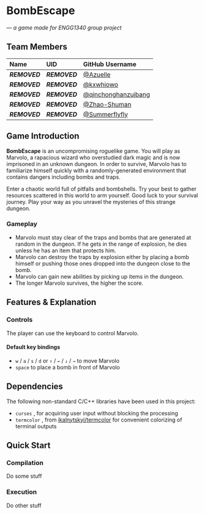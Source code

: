 # BombEscape
*— a game made for ENGG1340 group project*

## Team Members

| **Name**     | **UID**      | **GitHub Username**                                           |
| :----------- | :----------- | :------------------------------------------------------------ |
| ***REMOVED*** | ***REMOVED*** | [@Azuelle](https://github.com/Azuelle)                        | 
| ***REMOVED*** | ***REMOVED*** | [@kxwhiowo](https://github.com/kxwhiowo)                      |
| ***REMOVED*** | ***REMOVED*** | [@qinchonghanzuibang](https://github.com/qinchonghanzuibang)  |
| ***REMOVED*** | ***REMOVED*** | [@Zhao-Shuman](https://github.com/Zhao-Shuman)                |
| ***REMOVED*** | ***REMOVED*** | [@Summerflyfly](https://github.com/Summerflyfly)              |

## Game Introduction
**BombEscape** is an uncompromising roguelike game. You will play as Marvolo, a rapacious wizard who overstudied dark magic and is now imprisoned in an unknown dungeon. In order to survive, Marvolo has to familiarize himself quickly with a randomly-generated environment that contains dangers including bombs and traps. 

Enter a chaotic world full of pitfalls and bombshells. Try your best to gather resources scattered in this world to arm yourself. Good luck to your survival journey. Play your way as you unravel the mysteries of this strange dungeon.

### Gameplay
- Marvolo must stay clear of the traps and bombs that are generated at random in the dungeon. If he gets in the range of explosion, he dies unless he has an item that protects him.
- Marvolo can destroy the traps by explosion either by placing a bomb himself or pushing those ones dropped into the dungeon close to the bomb. 
- Marvolo can gain new abilities by picking up items in the dungeon.
- The longer Marvolo survives, the higher the score. 

## Features & Explanation

### Controls
The player can use the keyboard to control Marvolo.

#### Default key bindings
- `w` / `a` / `s` / `d` or `↑` / `←` / `↓` / `→` to move Marvolo
- `space` to place a bomb in front of Marvolo

## Dependencies
The following non-standard C/C++ libraries have been used in this project:
- `curses` , for acquiring user input without blocking the processing
- `termcolor` , from [ikalnytskyi/termcolor](https://github.com/ikalnytskyi/termcolor) for convenient colorizing of terminal outputs

## Quick Start

### Compilation
Do some stuff

### Execution
Do other stuff

<!-- README REQUIREMENT

▪ Identification of the team members.
▪ A description of your game and introduce the game rules.
▪ A list of features that you have implemented and explain how each coding element 1 to 5 listed under the coding requirements aforementioned support your features.
▪ A list of non-standard C/C++ libraries, if any, that are used in your work and integrated to your code repo. Please also indicate what features in your game are supported by these libraries.
▪ Compilation and execution instructions. This serves like a "Quick start" of your game. The teaching team will follow your instructions to compile and run your game.
-->

